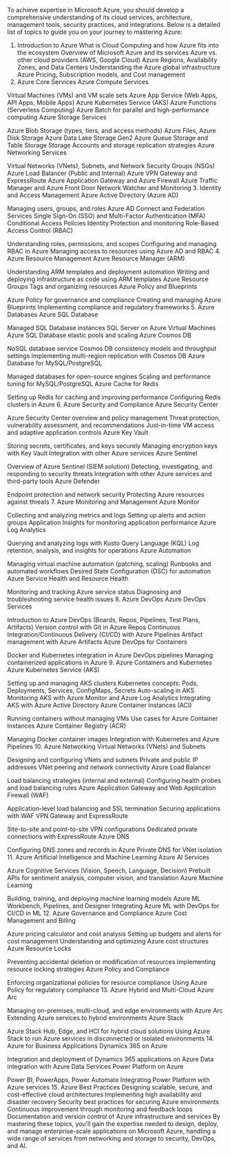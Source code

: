 To achieve expertise in Microsoft Azure, you should develop a comprehensive understanding of its cloud services, architecture, management tools, security practices, and integrations. Below is a detailed list of topics to guide you on your journey to mastering Azure:

1. Introduction to Azure
What is Cloud Computing and how Azure fits into the ecosystem
Overview of Microsoft Azure and its services
Azure vs. other cloud providers (AWS, Google Cloud)
Azure Regions, Availability Zones, and Data Centers
Understanding the Azure global infrastructure
Azure Pricing, Subscription models, and Cost management
2. Azure Core Services
Azure Compute Services

Virtual Machines (VMs) and VM scale sets
Azure App Service (Web Apps, API Apps, Mobile Apps)
Azure Kubernetes Service (AKS)
Azure Functions (Serverless Computing)
Azure Batch for parallel and high-performance computing
Azure Storage Services

Azure Blob Storage (types, tiers, and access methods)
Azure Files, Azure Disk Storage
Azure Data Lake Storage Gen2
Azure Queue Storage and Table Storage
Storage Accounts and storage replication strategies
Azure Networking Services

Virtual Networks (VNets), Subnets, and Network Security Groups (NSGs)
Azure Load Balancer (Public and Internal)
Azure VPN Gateway and ExpressRoute
Azure Application Gateway and Azure Firewall
Azure Traffic Manager and Azure Front Door
Network Watcher and Monitoring
3. Identity and Access Management
Azure Active Directory (Azure AD)

Managing users, groups, and roles
Azure AD Connect and Federation Services
Single Sign-On (SSO) and Multi-Factor Authentication (MFA)
Conditional Access Policies
Identity Protection and monitoring
Role-Based Access Control (RBAC)

Understanding roles, permissions, and scopes
Configuring and managing RBAC in Azure
Managing access to resources using Azure AD and RBAC
4. Azure Resource Management
Azure Resource Manager (ARM)

Understanding ARM templates and deployment automation
Writing and deploying infrastructure as code using ARM templates
Azure Resource Groups
Tags and organizing resources
Azure Policy and Blueprints

Azure Policy for governance and compliance
Creating and managing Azure Blueprints
Implementing compliance and regulatory frameworks
5. Azure Databases
Azure SQL Database

Managed SQL Database instances
SQL Server on Azure Virtual Machines
Azure SQL Database elastic pools and scaling
Azure Cosmos DB

NoSQL database service
Cosmos DB consistency models and throughput settings
Implementing multi-region replication with Cosmos DB
Azure Database for MySQL/PostgreSQL

Managed databases for open-source engines
Scaling and performance tuning for MySQL/PostgreSQL
Azure Cache for Redis

Setting up Redis for caching and improving performance
Configuring Redis clusters in Azure
6. Azure Security and Compliance
Azure Security Center

Azure Security Center overview and policy management
Threat protection, vulnerability assessment, and recommendations
Just-in-time VM access and adaptive application controls
Azure Key Vault

Storing secrets, certificates, and keys securely
Managing encryption keys with Key Vault
Integration with other Azure services
Azure Sentinel

Overview of Azure Sentinel (SIEM solution)
Detecting, investigating, and responding to security threats
Integration with other Azure services and third-party tools
Azure Defender

Endpoint protection and network security
Protecting Azure resources against threats
7. Azure Monitoring and Management
Azure Monitor

Collecting and analyzing metrics and logs
Setting up alerts and action groups
Application Insights for monitoring application performance
Azure Log Analytics

Querying and analyzing logs with Kusto Query Language (KQL)
Log retention, analysis, and insights for operations
Azure Automation

Managing virtual machine automation (patching, scaling)
Runbooks and automated workflows
Desired State Configuration (DSC) for automation
Azure Service Health and Resource Health

Monitoring and tracking Azure service status
Diagnosing and troubleshooting service health issues
8. Azure DevOps
Azure DevOps Services

Introduction to Azure DevOps (Boards, Repos, Pipelines, Test Plans, Artifacts)
Version control with Git in Azure Repos
Continuous Integration/Continuous Delivery (CI/CD) with Azure Pipelines
Artifact management with Azure Artifacts
Azure DevOps for Containers

Docker and Kubernetes integration in Azure DevOps pipelines
Managing containerized applications in Azure
9. Azure Containers and Kubernetes
Azure Kubernetes Service (AKS)

Setting up and managing AKS clusters
Kubernetes concepts: Pods, Deployments, Services, ConfigMaps, Secrets
Auto-scaling in AKS
Monitoring AKS with Azure Monitor and Azure Log Analytics
Integrating AKS with Azure Active Directory
Azure Container Instances (ACI)

Running containers without managing VMs
Use cases for Azure Container Instances
Azure Container Registry (ACR)

Managing Docker container images
Integration with Kubernetes and Azure Pipelines
10. Azure Networking
Virtual Networks (VNets) and Subnets

Designing and configuring VNets and subnets
Private and public IP addresses
VNet peering and network connectivity
Azure Load Balancer

Load balancing strategies (internal and external)
Configuring health probes and load balancing rules
Azure Application Gateway and Web Application Firewall (WAF)

Application-level load balancing and SSL termination
Securing applications with WAF
VPN Gateway and ExpressRoute

Site-to-site and point-to-site VPN configurations
Dedicated private connections with ExpressRoute
Azure DNS

Configuring DNS zones and records in Azure
Private DNS for VNet isolation
11. Azure Artificial Intelligence and Machine Learning
Azure AI Services

Azure Cognitive Services (Vision, Speech, Language, Decision)
Prebuilt APIs for sentiment analysis, computer vision, and translation
Azure Machine Learning

Building, training, and deploying machine learning models
Azure ML Workbench, Pipelines, and Designer
Integrating Azure ML with DevOps for CI/CD in ML
12. Azure Governance and Compliance
Azure Cost Management and Billing

Azure pricing calculator and cost analysis
Setting up budgets and alerts for cost management
Understanding and optimizing Azure cost structures
Azure Resource Locks

Preventing accidental deletion or modification of resources
Implementing resource locking strategies
Azure Policy and Compliance

Enforcing organizational policies for resource compliance
Using Azure Policy for regulatory compliance
13. Azure Hybrid and Multi-Cloud
Azure Arc

Managing on-premises, multi-cloud, and edge environments with Azure Arc
Extending Azure services to hybrid environments
Azure Stack

Azure Stack Hub, Edge, and HCI for hybrid cloud solutions
Using Azure Stack to run Azure services in disconnected or isolated environments
14. Azure for Business Applications
Dynamics 365 on Azure

Integration and deployment of Dynamics 365 applications on Azure
Data integration with Azure Data Services
Power Platform on Azure

Power BI, PowerApps, Power Automate
Integrating Power Platform with Azure services
15. Azure Best Practices
Designing scalable, secure, and cost-effective cloud architectures
Implementing high availability and disaster recovery
Security best practices for securing Azure environments
Continuous improvement through monitoring and feedback loops
Documentation and version control of Azure infrastructure and services
By mastering these topics, you’ll gain the expertise needed to design, deploy, and manage enterprise-scale applications on Microsoft Azure, handling a wide range of services from networking and storage to security, DevOps, and AI.
